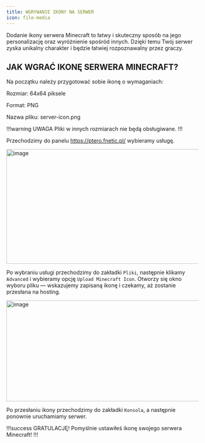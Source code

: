 ```yaml
---
title: WGRYWANIE IKONY NA SERWER
icon: file-media
---
```


Dodanie ikony serwera Minecraft to łatwy i skuteczny sposób na jego personalizację oraz wyróżnienie spośród innych. Dzięki temu Twój serwer zyska unikalny charakter i będzie łatwiej rozpoznawalny przez graczy.

## JAK WGRAĆ IKONĘ SERWERA MINECRAFT?

Na początku należy przygotować sobie ikonę o wymaganiach:

Rozmiar: 64x64 piksele

Format: PNG

Nazwa pliku: server-icon.png

!!!warning UWAGA
Pliki w innych rozmiarach nie będą obsługiwane.
!!!

Przechodzimy do panelu https://ptero.fnetic.pl/ wybieramy usługę.

<img width="733" height="301" alt="image" src="https://github.com/user-attachments/assets/d31ac3c8-9477-4a86-8137-95b881b3baea" /><br>

Po wybraniu usługi przechodzimy do zakładki ```Pliki```, następnie klikamy ```Advanced``` i wybieramy opcję ```Upload Minecraft Icon```.
Otworzy się okno wyboru pliku — wskazujemy zapisaną ikonę i czekamy, aż zostanie przesłana na hosting.

<img width="1545" height="265" alt="image" src="https://github.com/user-attachments/assets/24f065fa-a5e6-4ea6-97b1-50a3436445f4" /><br>

Po przesłaniu ikony przechodzimy do zakładki ```Konsola```, a następnie ponownie uruchamiamy serwer.

!!!success GRATULACJĘ!
Pomyślnie ustawiłeś ikonę swojego serwera Minecraft!
!!!
